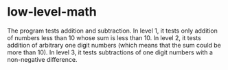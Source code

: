 # low-level-math
The program tests addition and subtraction. In level 1, it tests only addition of numbers less than 10 whose sum is less than 10. In level 2, it tests addition of arbitrary one digit numbers (which means that the sum could be more than 10). In level 3, it tests subtractions of one digit numbers with a non-negative difference.
